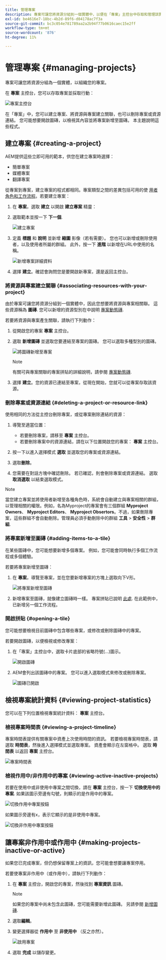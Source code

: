 ```yaml
---
title: 管理專案
description: 專案可讓您將資源分組到一個實體中，以便在「專案」主控台中存取和管理該實體，藉此組織您的專案
exl-id: be4616e7-18bc-4b2d-89f6-d04178ac7f3a
source-git-commit: bc3c054e781789aa2a2b94f77b0616caec15e2ff
workflow-type: tm+mt
source-wordcount: '876'
ht-degree: 11%

---
```


# 管理專案 {#managing-projects}

專案可讓您將資源分組為一個實體，以組織您的專案。

在 **專案** 主控台，您可以存取專案並採取行動：

![專案主控台](/help/sites-cloud/authoring/assets/projects-console.png)

在「專案」中，您可以建立專案、將資源與專案建立關聯，也可以刪除專案或資源連結。 您可能想要開啟圖磚，以檢視其內容並將專案新增至圖磚。 本主題說明這些程式。

## 建立專案 {#creating-a-project}

AEM提供這些立即可用的範本，供您在建立專案時選擇：

* 簡單專案
* 媒體專案
* 翻譯專案

<!-- Hiding product photoshoot via cqdoc-18072 as it is not available in Skyline.
* Product Photo Shoot Project 
-->

從專案到專案，建立專案的程式都相同。專案類型之間的差異包括可用的使 [用者角色](/help/sites-cloud/authoring/projects/overview.md)[和工作流程](/help/sites-cloud/authoring/projects/workflows.md)。若要建立專案：

1. 在 **專案**，選取 **建立** 以開啟 **建立專案** 精靈：
1. 選取範本並按一下 **下一個**.

   ![建立專案](/help/sites-cloud/authoring/assets/projects-create.png)

1. 定義 **標題** 和 **說明** 並新增 **縮圖** 影像（若有需要）。 您也可以新增或刪除使用者，以及使用者所屬的群組。 此外，按一下 **進階** 以新增在URL中使用的名稱。

   ![新增專案詳細資料](/help/sites-cloud/authoring/assets/projects-add-team.png)

1. 選擇 **建立**。確認會詢問您是要開啟新專案，還是返回主控台。

### 將資源與專案建立關聯 {#associating-resources-with-your-project}

由於專案可讓您將資源分組到一個實體中，因此您想要將資源與專案相關聯。 這些資源稱為 **圖磚**. 您可以新增的資源型別在中說明 [專案動態磚](/help/sites-cloud/authoring/projects/overview.md#project-tiles).

若要將資源與專案產生關聯，請執行下列動作：

1. 從開啟您的專案 **專案** 主控台。
1. 選取 **新增圖磚** 並選取您要連結至專案的圖磚。 您可以選取多種型別的圖磚。

   ![將圖磚新增至專案](/help/sites-cloud/authoring/assets/projects-add-tile.png)

   >[!NOTE]
   >
   >有關可與專案關聯的專案拼貼的詳細說明，請參閱 [專案動態磚](/help/sites-cloud/authoring/projects/overview.md#project-tiles).

1. 選擇 **建立**。您的資源已連結至專案，從現在開始，您就可以從專案存取該資源。

### 刪除專案或資源連結 {#deleting-a-project-or-resource-link}

使用相同的方法從主控台刪除專案，或從專案刪除連結的資源：

1. 導覽至適當位置：

   * 若要刪除專案，請移至 **專案** 主控台。
   * 若要刪除專案中的資源連結，請在以下位置開啟您的專案： **專案** 主控台。

1. 按一下以進入選擇模式 **選取** 並選取您的專案或資源連結。
1. 選取&#x200B;**刪除**。

1. 您需要在對話方塊中確認刪除。 若已確認，則會刪除專案或資源連結。 選取 **取消選取** 以結束選取模式。

>[!NOTE]
>
>當您建立專案並將使用者新增至各種角色時，系統會自動建立與專案相關的群組，以管理相關的權限。例如，名為Myproject的專案會有三個群組 **Myproject Owners**、 **Myproject Editors**、 **Myproject Obsertors**。不過，如果刪除專案，這些群組不會自動刪除。管理員必須手動刪除中的群組 **工具** > **安全性** > **群組**.

### 將專案新增至圖磚 {#adding-items-to-a-tile}

在某些圖磚中，您可能想要新增多個專案。 例如，您可能會同時執行多個工作流程或多個體驗。

若要將專案新增至圖磚：

1. 在 **專案**，導覽至專案，並在您要新增專案的方塊上選取向下V形。

   ![將專案新增至圖磚](/help/sites-cloud/authoring/assets/project-workflows.png)

1. 新增專案至圖磚，就像建立圖磚時一樣。 專案拼貼已說明 [此處](/help/sites-cloud/authoring/projects/overview.md#project-tiles). 在此範例中，已新增另一個工作流程。

### 開啟拼貼 {#opening-a-tile}

您可能想要檢視目前圖磚中包含哪些專案，或修改或刪除圖磚中的專案。

若要開啟圖磚，以便檢視或修改專案：

1. 在「專案」主控台中，選取卡片底部的省略符號(...)圖示。

   ![開啟圖磚](/help/sites-cloud/authoring/assets/project-links.png)

1. AEM會列出該圖磚中的專案。 您可以進入選取模式來修改或刪除專案。

   ![圖磚已開啟](/help/sites-cloud/authoring/assets/projects-add-link.png)

## 檢視專案統計資料 {#viewing-project-statistics}

您可以在下列位置檢視專案統計資料： **專案** 主控台。

### 檢視專案時間表 {#viewing-a-project-timeline}

專案時間表提供有關專案中資產上次使用時間的資訊。 若要檢視專案時間表，請選取 **時間表**，然後進入選擇模式並選取專案。 資產會顯示在左窗格中。 選取 **時間表** 以返回 **專案** 主控台。

![專案時間表](/help/sites-cloud/authoring/assets/projects-timeline.png)

### 檢視作用中/非作用中的專案 {#viewing-active-inactive-projects}

若要在使用中或非使用中專案之間切換，請在 **專案** 主控台，按一下 **切換使用中的專案**. 如果該圖示旁邊有勾號，則顯示的是作用中的專案。

![切換作用中專案按鈕](/help/sites-cloud/authoring/assets/projects-active.png)

如果圖示旁邊有x，表示它顯示的是非使用中專案。

![切換非作用中專案按鈕](/help/sites-cloud/authoring/assets/projects-inactive.png)

## 讓專案非作用中或作用中 {#making-projects-inactive-or-active}

如果您已完成專案，但仍想保留專案上的資訊，您可能會想要讓專案停用。

若要使專案非作用中（或作用中），請執行下列動作：

1. 在 **專案** 主控台，開啟您的專案，然後找到 **專案資訊** 圖磚。

   >[!NOTE]
   >
   如果您的專案中尚未包含此圖磚，您可能需要新增此圖磚。 另請參閱 [新增圖磚](#adding-items-to-a-tile).

1. 選取&#x200B;**編輯**。
1. 變更選擇器從 **作用中** 至 **非使用中** （反之亦然）。

   ![啟用專案](/help/sites-cloud/authoring/assets/projects-add-team.png)

1. 選取 **完成** 以儲存變更。
